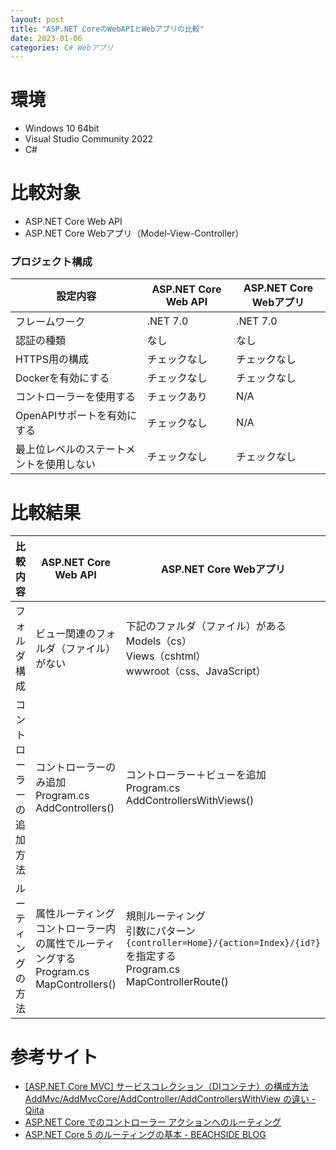 ```yaml
---
layout: post
title: "ASP.NET CoreのWebAPIとWebアプリの比較"
date: 2023-01-06
categories: C# Webアプリ
---
```

# 環境
+ Windows 10 64bit
+ Visual Studio Community 2022
+ C#

# 比較対象
+ ASP.NET Core Web API
+ ASP.NET Core Webアプリ（Model-View-Controller）

### プロジェクト構成

| 設定内容 | ASP.NET Core Web API | ASP.NET Core Webアプリ |
| --- | --- | --- |
| フレームワーク | .NET 7.0 | .NET 7.0 |
| 認証の種類 | なし | なし |
| HTTPS用の構成 | チェックなし | チェックなし |
| Dockerを有効にする | チェックなし | チェックなし |
| コントローラーを使用する | チェックあり | N/A |
| OpenAPIサポートを有効にする | チェックなし | N/A |
| 最上位レベルのステートメントを使用しない | チェックなし | チェックなし |

# 比較結果

| 比較内容 | ASP.NET Core Web API | ASP.NET Core Webアプリ |
| --- | --- | --- |
| フォルダ構成 | ビュー関連のフォルダ（ファイル）がない | 下記のファルダ（ファイル）がある<br>Models（cs）<br>Views（cshtml）<br>wwwroot（css、JavaScript） |
| コントローラーの追加方法 | コントローラーのみ追加<br>Program.cs<br>AddControllers() | コントローラー＋ビューを追加<br>Program.cs<br>AddControllersWithViews() |
| ルーティングの方法 | 属性ルーティング<br>コントローラー内の属性でルーティングする<br>Program.cs<br>MapControllers() | 規則ルーティング<br>引数にパターン`{controller=Home}/{action=Index}/{id?}`を指定する<br>Program.cs<br>MapControllerRoute() |

# 参考サイト
+ [[ASP.NET Core MVC] サービスコレクション（DIコンテナ）の構成方法 AddMvc/AddMvcCore/AddController/AddControllersWithView の違い - Qiita](https://qiita.com/sengoku/items/6c30d1de09a62e28348f)
+ [ASP.NET Core でのコントローラー アクションへのルーティング](https://learn.microsoft.com/ja-jp/aspnet/core/mvc/controllers/routing?view=aspnetcore-7.0)
+ [ASP.NET Core 5 のルーティングの基本 - BEACHSIDE BLOG](https://blog.beachside.dev/entry/2020/12/23/144444)
